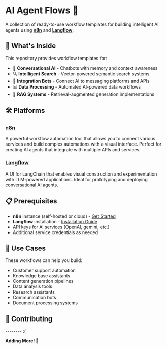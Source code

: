 # AI Agent Flows 🤖

A collection of ready-to-use workflow templates for building intelligent AI agents using **[n8n](https://n8n.io)** and **[Langflow](https://www.langflow.org)**.

## 🚀 What's Inside

This repository provides workflow templates for:
- 💬 **Conversational AI** - Chatbots with memory and context awareness
- 🔍 **Intelligent Search** - Vector-powered semantic search systems
- 🤝 **Integration Bots** - Connect AI to messaging platforms and APIs
- 📊 **Data Processing** - Automated AI-powered data workflows
- 🧠 **RAG Systems** - Retrieval-augmented generation implementations

## 🛠️ Platforms

### [n8n](https://n8n.io)
A powerful workflow automation tool that allows you to connect various services and build complex automations with a visual interface. Perfect for creating AI agents that integrate with multiple APIs and services.

### [Langflow](https://www.langflow.org)
A UI for LangChain that enables visual construction and experimentation with LLM-powered applications. Ideal for prototyping and deploying conversational AI agents.

## 📋 Prerequisites

- **n8n** instance (self-hosted or cloud) - [Get Started](https://docs.n8n.io/hosting/)
- **Langflow** installation - [Installation Guide](https://docs.langflow.org/getting-started)
- API keys for AI services (OpenAI, gemini, etc.)
- Additional service credentials as needed


## 🎯 Use Cases

These workflows can help you build:
- Customer support automation
- Knowledge base assistants
- Content generation pipelines
- Data analysis tools
- Research assistants
- Communication bots
- Document processing systems

## 🤝 Contributing
-------- :(

**Adding More! 🚀**

